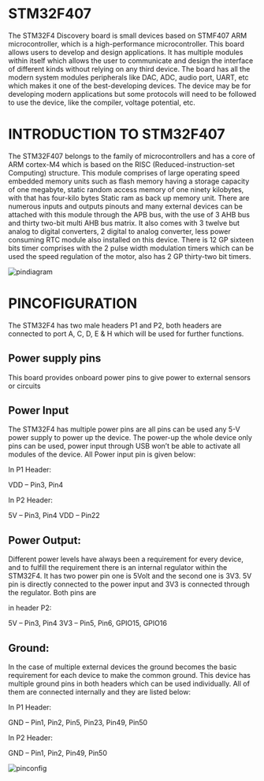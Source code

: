 # STM32F407
The STM32F4 Discovery board is small devices based on STMF407 ARM microcontroller, which is a high-performance microcontroller.  This board allows users to develop and design applications. It has multiple modules within itself which allows the user to communicate and design the interface of different kinds without relying on any third device. The board has all the modern system modules peripherals like DAC, ADC, audio port, UART, etc which makes it one of the best-developing devices. The device may be for developing modern applications but some protocols will need to be followed to use the device, like the compiler, voltage potential, etc. 

# INTRODUCTION TO STM32F407
The STM32F407 belongs to the family of microcontrollers and has a core of ARM cortex-M4 which is based on the RISC (Reduced-instruction-set Computing) structure.
This module comprises of large operating speed embedded memory units such as flash memory having a storage capacity of one megabyte, static random access memory of one ninety kilobytes, with that has four-kilo bytes Static ram as back up memory unit.
There are numerous inputs and outputs pinouts and many external devices can be attached with this module through the APB bus, with the use of 3 AHB bus and thirty two-bit multi AHB bus matrix.
It also comes with 3 twelve but analog to digital converters, 2 digital to analog converter, less power consuming RTC module also installed on this device.
There is 12 GP sixteen bits timer comprises with the 2 pulse width modulation timers which can be used the speed regulation of the motor, also has 2 GP thirty-two bit timers.

![pindiagram](https://user-images.githubusercontent.com/101034610/168267819-5efd8117-479d-46de-a15e-ac82626508c3.jpeg)

# PINCOFIGURATION
The STM32F4 has two male headers P1 and P2, both headers are connected to port A, C, D, E & H which will be used for further functions.
## Power supply pins
This board provides onboard power pins to give power to external sensors or circuits
 ## Power Input
The STM32F4 has multiple power pins are all pins can be used any 5-V power supply to power up the device.  The power-up the whole device only pins can be used, power input through USB won’t be able to activate all modules of the device. All Power input pin is given below:

In P1 Header:

VDD – Pin3, Pin4

In P2 Header:

5V – Pin3, Pin4
VDD – Pin22
## Power Output:
Different power levels have always been a requirement for every device, and to fulfill the requirement there is an internal regulator within the STM32F4. It has two power pin one is 5Volt and the second one is 3V3. 5V pin is directly connected to the power input and 3V3 is connected through the regulator. Both pins are

in header P2:

5V – Pin3, Pin4
3V3 – Pin5, Pin6, GPIO15, GPIO16
## Ground:
In the case of multiple external devices the ground becomes the basic requirement for each device to make the common ground. This device has multiple
ground pins in both headers which can be used individually. All of them are connected internally and they are listed below:

In P1 Header:

GND – Pin1, Pin2, Pin5, Pin23, Pin49, Pin50

In P2 Header:

GND – Pin1, Pin2, Pin49, Pin50

![pinconfig](https://user-images.githubusercontent.com/101034610/168269647-843a9dd4-8725-459f-9e6d-079da330bbc5.jpeg)
